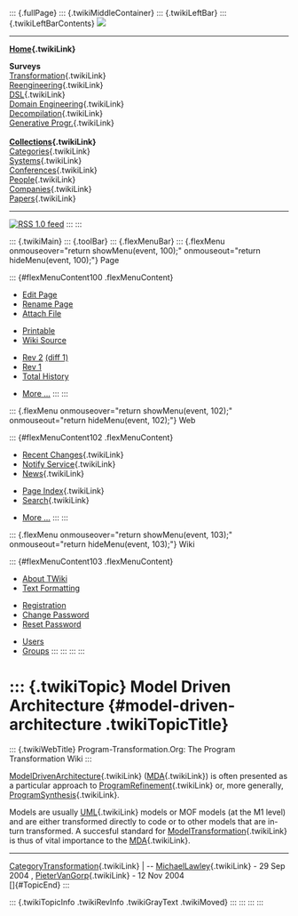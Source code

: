 ::: {.fullPage}
::: {.twikiMiddleContainer}
::: {.twikiLeftBar}
::: {.twikiLeftBarContents}
![](../pub/transformation.gif)

------------------------------------------------------------------------

**[Home](WebHome){.twikiLink}**

**Surveys**\
[Transformation](ProgramTransformation){.twikiLink}\
[Reengineering](ReengineeringWiki){.twikiLink}\
[DSL](DomainSpecificLanguages){.twikiLink}\
[Domain Engineering](DomainEngineering){.twikiLink}\
[Decompilation](DeCompilation){.twikiLink}\
[Generative Progr.](GenerativeProgrammingWiki){.twikiLink}\
\
**[Collections](CategoryCollection){.twikiLink}**\
[Categories](CategoryCategory){.twikiLink}\
[Systems](TransformationSystems){.twikiLink}\
[Conferences](TransformationConferences){.twikiLink}\
[People](TransformationPeople){.twikiLink}\
[Companies](TransformationCompanies){.twikiLink}\
[Papers](CategoryPaper){.twikiLink}

------------------------------------------------------------------------

[![](../pub/rss.gif "RSS 1.0 feed")](WebRss@skin=rss)
:::
:::

::: {.twikiMain}
::: {.toolBar}
::: {.flexMenuBar}
::: {.flexMenu onmouseover="return showMenu(event, 100);" onmouseout="return hideMenu(event, 100);"}
Page

::: {#flexMenuContent100 .flexMenuContent}
-   [Edit
    Page](http://www.program-transformation.org/edit/Transform/ModelDrivenArchitecture?t=1536826518)
-   [Rename
    Page](http://www.program-transformation.org/rename/Transform/ModelDrivenArchitecture)
-   [Attach
    File](http://www.program-transformation.org/attach/Transform/ModelDrivenArchitecture)

<!-- -->

-   [Printable](http://www.program-transformation.org/view/Transform/ModelDrivenArchitecture?skin=print.pattern)
-   [Wiki
    Source](http://www.program-transformation.org/view/Transform/ModelDrivenArchitecture?skin=text&raw=on&contenttype=text/plain)

<!-- -->

-   [Rev
    2](http://www.program-transformation.org/view/Transform/ModelDrivenArchitecture?rev=1.2)
    [(diff 1)](http://www.program-transformation.org/rdiff/Transform/ModelDrivenArchitecture?rev1=1.2&rev2=1.1)
-   [Rev
    1](http://www.program-transformation.org/view/Transform/ModelDrivenArchitecture?rev=1.1)
-   [Total
    History](http://www.program-transformation.org/rdiff/Transform/ModelDrivenArchitecture)

<!-- -->

-   [More
    \...](http://www.program-transformation.org/oops/Transform/ModelDrivenArchitecture?template=oopsmore&param1=1.2&param2=1.2)
:::
:::

::: {.flexMenu onmouseover="return showMenu(event, 102);" onmouseout="return hideMenu(event, 102);"}
Web

::: {#flexMenuContent102 .flexMenuContent}
-   [Recent Changes](WebChanges){.twikiLink}
-   [Notify Service](WebNotify){.twikiLink}
-   [News](WebNews){.twikiLink}

<!-- -->

-   [Page Index](WebIndex){.twikiLink}
-   [Search](WebSearch){.twikiLink}

<!-- -->

-   [More
    \...](http://www.program-transformation.org/oops/Transform/ModelDrivenArchitecture?template=oopsmore&param1=1.2&param2=1.2)
:::
:::

::: {.flexMenu onmouseover="return showMenu(event, 103);" onmouseout="return hideMenu(event, 103);"}
Wiki

::: {#flexMenuContent103 .flexMenuContent}
-   [About
    TWiki](http://www.program-transformation.org/view/TWiki/WebHome)
-   [Text
    Formatting](http://www.program-transformation.org/view/TWiki/TextFormattingRules)

<!-- -->

-   [Registration](http://www.program-transformation.org/view/TWiki/TWikiRegistration)
-   [Change
    Password](http://www.program-transformation.org/view/TWiki/ChangePassword)
-   [Reset
    Password](http://www.program-transformation.org/view/TWiki/ResetPassword)

<!-- -->

-   [Users](http://www.program-transformation.org/view/Main/TWikiUsers)
-   [Groups](http://www.program-transformation.org/view/Main/TWikiGroups)
:::
:::
:::
:::

::: {.twikiTopic}
Model Driven Architecture {#model-driven-architecture .twikiTopicTitle}
=========================

::: {.twikiWebTitle}
Program-Transformation.Org: The Program Transformation Wiki
:::

[ModelDrivenArchitecture](ModelDrivenArchitecture){.twikiLink}
([MDA](MDA){.twikiLink}) is often presented as a particular approach to
[ProgramRefinement](ProgramRefinement){.twikiLink} or, more generally,
[ProgramSynthesis](ProgramSynthesis){.twikiLink}.

Models are usually [UML](UML){.twikiLink} models or MOF models (at the
M1 level) and are either transformed directly to code or to other models
that are in-turn transformed. A succesful standard for
[ModelTransformation](ModelTransformation){.twikiLink} is thus of vital
importance to the [MDA](MDA){.twikiLink}.

------------------------------------------------------------------------

[CategoryTransformation](CategoryTransformation){.twikiLink} \| \--
[MichaelLawley](../Main/MichaelLawley){.twikiLink} - 29 Sep 2004 ,
[PieterVanGorp](../Main/PieterVanGorp){.twikiLink} - 12 Nov 2004\
[]{#TopicEnd}
:::

::: {.twikiTopicInfo .twikiRevInfo .twikiGrayText .twikiMoved}
:::
:::
:::
:::
